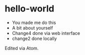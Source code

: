 # hello-world
* You made me do this
* A bit about yourself
* Change4 done via web interface
* change2 done locally

Edited via Atom.
